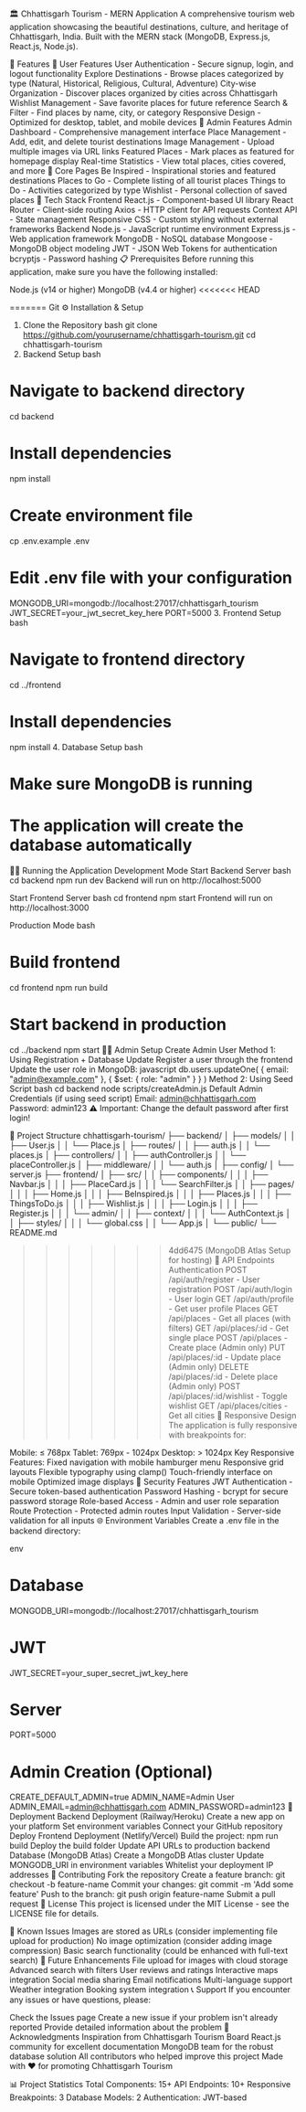 🏛️ Chhattisgarh Tourism - MERN Application
A comprehensive tourism web application showcasing the beautiful destinations, culture, and heritage of Chhattisgarh, India. Built with the MERN stack (MongoDB, Express.js, React.js, Node.js).

🌟 Features
👥 User Features
User Authentication - Secure signup, login, and logout functionality
Explore Destinations - Browse places categorized by type (Natural, Historical, Religious, Cultural, Adventure)
City-wise Organization - Discover places organized by cities across Chhattisgarh
Wishlist Management - Save favorite places for future reference
Search & Filter - Find places by name, city, or category
Responsive Design - Optimized for desktop, tablet, and mobile devices
🔧 Admin Features
Admin Dashboard - Comprehensive management interface
Place Management - Add, edit, and delete tourist destinations
Image Management - Upload multiple images via URL links
Featured Places - Mark places as featured for homepage display
Real-time Statistics - View total places, cities covered, and more
📱 Core Pages
Be Inspired - Inspirational stories and featured destinations
Places to Go - Complete listing of all tourist places
Things to Do - Activities categorized by type
Wishlist - Personal collection of saved places
🚀 Tech Stack
Frontend
React.js - Component-based UI library
React Router - Client-side routing
Axios - HTTP client for API requests
Context API - State management
Responsive CSS - Custom styling without external frameworks
Backend
Node.js - JavaScript runtime environment
Express.js - Web application framework
MongoDB - NoSQL database
Mongoose - MongoDB object modeling
JWT - JSON Web Tokens for authentication
bcryptjs - Password hashing
📋 Prerequisites
Before running this application, make sure you have the following installed:

Node.js (v14 or higher)
MongoDB (v4.4 or higher)
<<<<<<< HEAD




=======
Git
⚙️ Installation & Setup

1. Clone the Repository
   bash
   git clone https://github.com/yourusername/chhattisgarh-tourism.git
   cd chhattisgarh-tourism
2. Backend Setup
   bash

# Navigate to backend directory

cd backend

# Install dependencies

npm install

# Create environment file

cp .env.example .env

# Edit .env file with your configuration

MONGODB_URI=mongodb://localhost:27017/chhattisgarh_tourism
JWT_SECRET=your_jwt_secret_key_here
PORT=5000 3. Frontend Setup
bash

# Navigate to frontend directory

cd ../frontend

# Install dependencies

npm install 4. Database Setup
bash

# Make sure MongoDB is running

# The application will create the database automatically

🏃‍♂️ Running the Application
Development Mode
Start Backend Server
bash
cd backend
npm run dev
Backend will run on http://localhost:5000

Start Frontend Server
bash
cd frontend
npm start
Frontend will run on http://localhost:3000

Production Mode
bash

# Build frontend

cd frontend
npm run build

# Start backend in production

cd ../backend
npm start
👨‍💼 Admin Setup
Create Admin User
Method 1: Using Registration + Database Update
Register a user through the frontend
Update the user role in MongoDB:
javascript
db.users.updateOne(
{ email: "admin@example.com" },
{ $set: { role: "admin" } }
)
Method 2: Using Seed Script
bash
cd backend
node scripts/createAdmin.js
Default Admin Credentials (if using seed script)
Email: admin@chhattisgarh.com
Password: admin123
⚠️ Important: Change the default password after first login!

📁 Project Structure
chhattisgarh-tourism/
├── backend/
│ ├── models/
│ │ ├── User.js
│ │ └── Place.js
│ ├── routes/
│ │ ├── auth.js
│ │ └── places.js
│ ├── controllers/
│ │ ├── authController.js
│ │ └── placeController.js
│ ├── middleware/
│ │ └── auth.js
│ ├── config/
│ └── server.js
├── frontend/
│ ├── src/
│ │ ├── components/
│ │ │ ├── Navbar.js
│ │ │ ├── PlaceCard.js
│ │ │ └── SearchFilter.js
│ │ ├── pages/
│ │ │ ├── Home.js
│ │ │ ├── BeInspired.js
│ │ │ ├── Places.js
│ │ │ ├── ThingsToDo.js
│ │ │ ├── Wishlist.js
│ │ │ ├── Login.js
│ │ │ ├── Register.js
│ │ │ └── admin/
│ │ ├── context/
│ │ │ └── AuthContext.js
│ │ ├── styles/
│ │ │ └── global.css
│ │ └── App.js
│ └── public/
└── README.md
>>>>>>> 4dd6475 (MongoDB Atlas Setup for hosting)
🔗 API Endpoints
Authentication
POST /api/auth/register - User registration
POST /api/auth/login - User login
GET /api/auth/profile - Get user profile
Places
GET /api/places - Get all places (with filters)
GET /api/places/:id - Get single place
POST /api/places - Create place (Admin only)
PUT /api/places/:id - Update place (Admin only)
DELETE /api/places/:id - Delete place (Admin only)
POST /api/places/:id/wishlist - Toggle wishlist
GET /api/places/cities - Get all cities
🎨 Responsive Design
The application is fully responsive with breakpoints for:

Mobile: ≤ 768px
Tablet: 769px - 1024px
Desktop: > 1024px
Key Responsive Features:
Fixed navigation with mobile hamburger menu
Responsive grid layouts
Flexible typography using clamp()
Touch-friendly interface on mobile
Optimized image displays
🔐 Security Features
JWT Authentication - Secure token-based authentication
Password Hashing - bcrypt for secure password storage
Role-based Access - Admin and user role separation
Route Protection - Protected admin routes
Input Validation - Server-side validation for all inputs
🌐 Environment Variables
Create a .env file in the backend directory:

env

# Database

MONGODB_URI=mongodb://localhost:27017/chhattisgarh_tourism

# JWT

JWT_SECRET=your_super_secret_jwt_key_here

# Server

PORT=5000

# Admin Creation (Optional)

CREATE_DEFAULT_ADMIN=true
ADMIN_NAME=Admin User
ADMIN_EMAIL=admin@chhattisgarh.com
ADMIN_PASSWORD=admin123
🚀 Deployment
Backend Deployment (Railway/Heroku)
Create a new app on your platform
Set environment variables
Connect your GitHub repository
Deploy
Frontend Deployment (Netlify/Vercel)
Build the project: npm run build
Deploy the build folder
Update API URLs to production backend
Database (MongoDB Atlas)
Create a MongoDB Atlas cluster
Update MONGODB_URI in environment variables
Whitelist your deployment IP addresses
🤝 Contributing
Fork the repository
Create a feature branch: git checkout -b feature-name
Commit your changes: git commit -m 'Add some feature'
Push to the branch: git push origin feature-name
Submit a pull request
📝 License
This project is licensed under the MIT License - see the LICENSE file for details.

🐛 Known Issues
Images are stored as URLs (consider implementing file upload for production)
No image optimization (consider adding image compression)
Basic search functionality (could be enhanced with full-text search)
🔮 Future Enhancements
File upload for images with cloud storage
Advanced search with filters
User reviews and ratings
Interactive maps integration
Social media sharing
Email notifications
Multi-language support
Weather integration
Booking system integration
📞 Support
If you encounter any issues or have questions, please:

Check the Issues page
Create a new issue if your problem isn't already reported
Provide detailed information about the problem
🙏 Acknowledgments
Inspiration from Chhattisgarh Tourism Board React.js community for excellent documentation MongoDB team for the robust database solution All contributors who helped improve this project Made with ❤️ for promoting Chhattisgarh Tourism

📊 Project Statistics
Total Components: 15+
API Endpoints: 10+
Responsive Breakpoints: 3
Database Models: 2
Authentication: JWT-based
